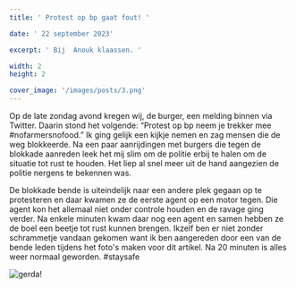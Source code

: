 ```yaml
---
title: ' Protest op bp gaat fout! '

date: ' 22 september 2023' 

excerpt: ' Bij  Anouk klaassen. '

width: 2
height: 2

cover_image: '/images/posts/3.png'
---
```


Op de late zondag avond kregen wij, de burger, een melding binnen via Twitter. Daarin stond het volgende: “Protest op bp neem je trekker mee #nofarmersnofood.” Ik ging gelijk een kijkje nemen en zag mensen die de weg blokkeerde. Na een paar aanrijdingen met burgers die tegen de blokkade aanreden leek het mij slim om de politie erbij te halen om de situatie tot rust te houden. Het liep al snel meer uit de hand aangezien de politie nergens te bekennen was. 

  De blokkade bende is uiteindelijk naar een andere plek gegaan op te protesteren en daar kwamen ze de eerste agent op een motor tegen. Die agent kon het allemaal niet onder controle houden en de ravage ging verder. Na enkele minuten kwam daar nog een agent en samen hebben ze de boel een beetje tot rust kunnen brengen. Ikzelf ben er niet zonder schrammetje vandaan gekomen want ik ben aangereden door een van de bende leden tijdens het  foto's maken voor dit artikel. Na 20 minuten is alles weer normaal geworden. #staysafe

![gerda!](/images/posts/4.png)